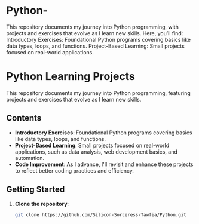 # Python-
This repository documents my journey into Python programming, with projects and exercises that evolve as I learn new skills. Here, you’ll find:  Introductory Exercises: Foundational Python programs covering basics like data types, loops, and functions. Project-Based Learning: Small projects focused on real-world applications.
# Python Learning Projects

This repository documents my journey into Python programming, featuring projects and exercises that evolve as I learn new skills.

## Contents

- **Introductory Exercises**: Foundational Python programs covering basics like data types, loops, and functions.
- **Project-Based Learning**: Small projects focused on real-world applications, such as data analysis, web development basics, and automation.
- **Code Improvement**: As I advance, I'll revisit and enhance these projects to reflect better coding practices and efficiency.

## Getting Started

1. **Clone the repository**:
   ```bash
   git clone https://github.com/Silicon-Sorceress-Tawfia/Python.git
